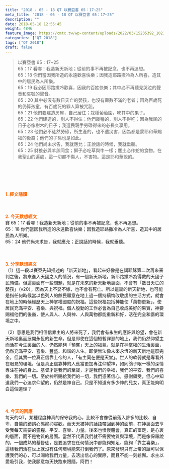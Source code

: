 ```yaml
---
title: "2018 - 05 - 18 QT 以賽亞書 65：17~25"
meta_title: "2018 - 05 - 18 QT 以賽亞書 65：17~25"
description: ""
date: 2018-05-18 12:55:45
weight: 4846
feature_image: https://cmtc.tw/wp-content/uploads/2022/03/15235392_10211799862337740_180693556567566654_o-1.webp
categories: ["QT 2018"]
tags: ["QT 2018"]
draft: false
---
```


<blockquote>以賽亞書 65：17~25<br />
65：17 看哪！我造新天新地；從前的事不再被記念，也不再追想。<br />
65：18 你們當因我所造的永遠歡喜快樂；因我造耶路撒冷為人所喜，造其中的居民為人所樂。<br />
65：19 我必因耶路撒冷歡喜，因我的百姓快樂；其中必不再聽見哭泣的聲音和哀號的聲音。<br />
65：20 其中必沒有數日夭亡的嬰孩，也沒有壽數不滿的老者；因為百歲死的仍算孩童，有百歲死的罪人算被咒詛。<br />
65：21 他們要建造房屋，自己居住；栽種葡萄園，吃其中的果子。<br />
65：22 他們建造的，別人不得住；他們栽種的，別人不得吃；因為我民的日子必像樹木的日子；我選民親手勞碌得來的必長久享用。<br />
65：23 他們必不徒然勞碌，所生產的，也不遭災害，因為都是蒙耶和華賜福的後裔；他們的子孫也是如此。<br />
65：24 他們尚未求告，我就應允；正說話的時候，我就垂聽。<br />
65：25 豺狼必與羊羔同食；獅子必吃草與牛一樣；塵土必作蛇的食物。在我聖山的遍處，這一切都不傷人，不害物。這是耶和華說的。</blockquote><br />
&nbsp;<br />
<br />
&nbsp;<br />
<br />
<span style="color: #ff6600;"><strong>1. </strong><strong>經文誦讀</strong></span><br />
<br />
<span style="color: #ff6600;"><strong> </strong></span><br />
<br />
<span style="color: #ff6600;"><strong>2. 今天默想</strong><strong>經文<br />
</strong></span>賽 65：17 看哪！我造新天新地；從前的事不再被記念，也不再追想。<br />
65：18 你們當因我所造的永遠歡喜快樂；因我造耶路撒冷為人所喜，造其中的居民為人所樂。<br />
65：24 他們尚未求告，我就應允；正說話的時候，我就垂聽。<br />
<br />
&nbsp;<br />
<br />
<span style="color: #ff6600;"><strong>3. 分享默想經文<br />
</strong></span>（1）這一段以賽亞先知描述的「新天新地」，看起來好像是在講耶穌第二次再來審判之後，將來進入天國之人的情況，有一個新天新地，新耶路撒冷為得救的天國子民預備。但這裏面有一些問題，就是在未來的新天新地裏面，不會有「數日夭亡的嬰孩」（v20），因為天上不娶不嫁，也不會有死亡。所以這裏的新天新地，也可能是指任何時候當以色列人的餘民願意在地上過一個持續悔改敬虔的生活方式，就會在地上的時候經歷天上神掌權國度的祝福。這些祝福包括神能使「萬物更新」，使居民充滿平安、喜樂、與祝福。個人殷勤的工作必會為自己收成美好的果實，神要賜福他們的後裔，使人與人、人與神、人與萬物都能重新和好，活在完全和諧的環境之中。<br />
<br />
（2）意思是我們相信信靠主的人將來死了，我們會有永生的應許與盼望，會在新天新地裏面展開永恆的新生命。但是即使在這個短暫罪惡的地上，我們仍然仰望主而活在今生裏面的人，仍然能夠「預嘗」天上的福氣，就是在神掌權的生活裏面，仍然充滿平安、喜樂、豐盛、和諧的人生。即使無法像未來永恆的新天新地這麼完全，但其實一位真正信靠上帝的人，「有主同在便是天堂」。世人的軟弱就是專看外在眼見的環境，但是真正信靠神的人應當更加專注仰望神，如同鴿子眼一樣的深情專注在神的身上。基督才是我們的至寶，才是我們的幸福，我們的平安、我們的喜樂、我們的一切。至於神所賜給我們的一切，我們憑著信心，感謝領受，但心中知道我們一心追求仰望的，仍然是神自己。只是不知道有多少神的兒女，真正能夠明白這個道理？<br />
<br />
&nbsp;<br />
<br />
<span style="color: #ff6600;"><strong>4. 今天的回應<br />
</strong></span>每天的QT，某種程度神真的保守我的心，比較不會像從前落入許多的比較、自卑、自憐的錯誤心態抑抑寡歡。而天天被神的話語帶回到神的面前，在神裏面去享受我每天需要的靈糧、平安、喜樂、力量。後來也慢慢體會，真正的富足，是心裏的層面，而不是物質的層面。當然不代表我們就不需要物質與環境，而是像保羅說的，一個成熟的基督徒，是要追求在任何情況中都能夠知足、能夠「靠主喜樂」，這樣我們活在世上就沒有任何環境能來打倒我們了。原來發現只有上帝的話可以保護我們的心，可以賜給我們力量，去活出信心的實際，而且不能一刻鬆懈。求主以愛吸引我，使我願意每天快跑來跟隨，阿們！<br />
<br />
&nbsp;
        